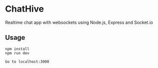 # ChatHive
Realtime chat app with websockets using Node.js, Express and Socket.io

## Usage
```
npm install
npm run dev

Go to localhost:3000
```
